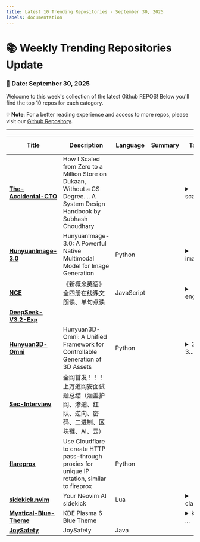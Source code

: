```yaml
---
title: Latest 10 Trending Repositories - September 30, 2025
labels: documentation
---
```

# 📚 Weekly Trending Repositories Update

### 📅 Date: September 30, 2025

Welcome to this week's collection of the latest Github REPOS! Below you'll find the top 10 repos for each category.

💡 **Note**: For a better reading experience and access to more repos, please visit our [Github Repository](https://github.com/marc-ko/daily-trending-repo).

---

| **Title** | **Description** | **Language** | **Summary** | **Tags** | **Stars Count** |
| --- | --- | --- | --- | --- | --- |
| **[The-Accidental-CTO](https://github.com/subhashchy/The-Accidental-CTO)** | How I Scaled from Zero to a Million Store on Dukaan,  Without a CS Degree.  .. A System Design Handbook by  Subhash Choudhary  |  |  | <details><summary>scali...</summary><p>scaling, system-design</p></details> | 1266 |
| **[HunyuanImage-3.0](https://github.com/Tencent-Hunyuan/HunyuanImage-3.0)** | HunyuanImage-3.0: A Powerful Native Multimodal Model for Image Generation | Python |  | <details><summary>image...</summary><p>image-generation, native-multimodal-model</p></details> | 830 |
| **[NCE](https://github.com/iChochy/NCE)** | 《新概念英语》全四册在线课文朗读、单句点读 | JavaScript |  | <details><summary>engli...</summary><p>english, learn, nce</p></details> | 820 |
| **[DeepSeek-V3.2-Exp](https://github.com/deepseek-ai/DeepSeek-V3.2-Exp)** |  |  |  |  | 509 |
| **[Hunyuan3D-Omni](https://github.com/Tencent-Hunyuan/Hunyuan3D-Omni)** | Hunyuan3D-Omni: A Unified Framework for Controllable Generation of 3D Assets | Python |  | <details><summary>3d, 3...</summary><p>3d, 3d-aigc, 3d-generation, hunyuan3d, image-to-3d, multimodal, shape</p></details> | 324 |
| **[Sec-Interview](https://github.com/duckpigdog/Sec-Interview)** | 全网首发！！！上万道网安面试题总结（涵盖护网、渗透、红队、逆向、密码、二进制、区块链、AI、云） |  |  |  | 296 |
| **[flareprox](https://github.com/MrTurvey/flareprox)** | Use Cloudflare to create HTTP pass-through proxies for unique IP rotation, similar to fireprox | Python |  |  | 283 |
| **[sidekick.nvim](https://github.com/folke/sidekick.nvim)** | Your Neovim AI sidekick | Lua |  | <details><summary>claud...</summary><p>claude-code, codex-cli, copilot, copilot-cli, gemini-cli, neovim, neovim-plugin, nvim, nvim-plugin</p></details> | 276 |
| **[Mystical-Blue-Theme](https://github.com/juxtopposed/Mystical-Blue-Theme)** | KDE Plasma 6 Blue Theme |  |  | <details><summary>kde, ...</summary><p>kde, kde-plasma-6, kvantum, plasma-desktop</p></details> | 272 |
| **[JoySafety](https://github.com/jd-opensource/JoySafety)** | JoySafety | Java |  |  | 238 |

